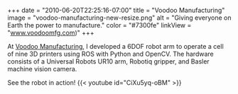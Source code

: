 +++
date = "2010-06-20T22:25:16-07:00"
title = "Voodoo Manufacturing"
image = "voodoo-manufacturing-new-resize.png"
alt = "Giving everyone on Earth the power to manufacture."
color = "#7300fe"
linkView = "www.voodoomfg.com)"
+++

At [Voodoo Manufacturing](www.voodoomfg.com), I developed a 6DOF robot arm to operate a cell of nine 3D printers using ROS with Python and OpenCV. The hardware consists of a Universal Robots UR10 arm, Robotiq gripper, and Basler machine vision camera.

See the robot in action!
{{< youtube id="CiXu5yq-oBM" >}}

